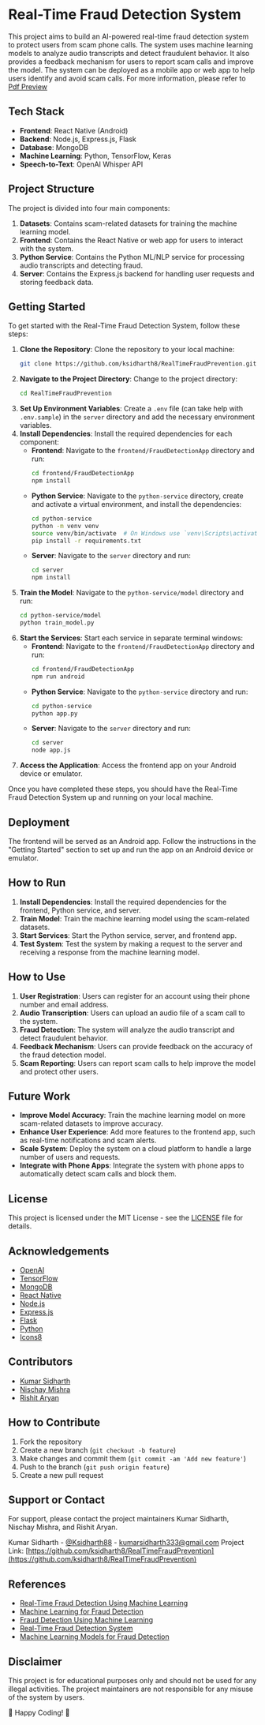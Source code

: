 # Real-Time Fraud Detection System

This project aims to build an AI-powered real-time fraud detection system to protect users from scam phone calls. The system uses machine learning models to analyze audio transcripts and detect fraudulent behavior. It also provides a feedback mechanism for users to report scam calls and improve the model. The system can be deployed as a mobile app or web app to help users identify and avoid scam calls.
For more information, please refer to [Pdf Preview](ProblemStatement.pdf)

## Tech Stack
- **Frontend**: React Native (Android)
- **Backend**: Node.js, Express.js, Flask
- **Database**: MongoDB
- **Machine Learning**: Python, TensorFlow, Keras
- **Speech-to-Text**: OpenAI Whisper API

## Project Structure
The project is divided into four main components:
1. **Datasets**: Contains scam-related datasets for training the machine learning model.
2. **Frontend**: Contains the React Native or web app for users to interact with the system.
3. **Python Service**: Contains the Python ML/NLP service for processing audio transcripts and detecting fraud.
4. **Server**: Contains the Express.js backend for handling user requests and storing feedback data.

## Getting Started
To get started with the Real-Time Fraud Detection System, follow these steps:

1. **Clone the Repository**: Clone the repository to your local machine:
    ```bash
    git clone https://github.com/ksidharth8/RealTimeFraudPrevention.git
    ```
2. **Navigate to the Project Directory**: Change to the project directory:
    ```bash
    cd RealTimeFraudPrevention
    ```
3. **Set Up Environment Variables**: Create a `.env` file (can take help with `.env.sample`) in the `server` directory and add the necessary environment variables.
4. **Install Dependencies**: Install the required dependencies for each component:
    - **Frontend**: Navigate to the `frontend/FraudDetectionApp` directory and run:
        ```bash
        cd frontend/FraudDetectionApp
        npm install
        ```
    - **Python Service**: Navigate to the `python-service` directory, create and activate a virtual environment, and install the dependencies:
        ```bash
        cd python-service
        python -m venv venv
        source venv/bin/activate  # On Windows use `venv\Scripts\activate`
        pip install -r requirements.txt
        ```
    - **Server**: Navigate to the `server` directory and run:
        ```bash
        cd server
        npm install
        ```
5. **Train the Model**: Navigate to the `python-service/model` directory and run:
    ```bash
    cd python-service/model
    python train_model.py
    ```
6. **Start the Services**: Start each service in separate terminal windows:
    - **Frontend**: Navigate to the `frontend/FraudDetectionApp` directory and run:
        ```bash
        cd frontend/FraudDetectionApp
        npm run android
        ```
    - **Python Service**: Navigate to the `python-service` directory and run:
        ```bash
        cd python-service
        python app.py
        ```
    - **Server**: Navigate to the `server` directory and run:
        ```bash
        cd server
        node app.js
        ```
7. **Access the Application**: Access the frontend app on your Android device or emulator.

Once you have completed these steps, you should have the Real-Time Fraud Detection System up and running on your local machine.

## Deployment
The frontend will be served as an Android app. Follow the instructions in the "Getting Started" section to set up and run the app on an Android device or emulator.

## How to Run
1. **Install Dependencies**: Install the required dependencies for the frontend, Python service, and server.
2. **Train Model**: Train the machine learning model using the scam-related datasets.
3. **Start Services**: Start the Python service, server, and frontend app.
4. **Test System**: Test the system by making a request to the server and receiving a response from the machine learning model.

## How to Use
1. **User Registration**: Users can register for an account using their phone number and email address.
2. **Audio Transcription**: Users can upload an audio file of a scam call to the system.
3. **Fraud Detection**: The system will analyze the audio transcript and detect fraudulent behavior.
4. **Feedback Mechanism**: Users can provide feedback on the accuracy of the fraud detection model.
5. **Scam Reporting**: Users can report scam calls to help improve the model and protect other users.

## Future Work
- **Improve Model Accuracy**: Train the machine learning model on more scam-related datasets to improve accuracy.
- **Enhance User Experience**: Add more features to the frontend app, such as real-time notifications and scam alerts.
- **Scale System**: Deploy the system on a cloud platform to handle a large number of users and requests.
- **Integrate with Phone Apps**: Integrate the system with phone apps to automatically detect scam calls and block them.

## License
This project is licensed under the MIT License - see the [LICENSE](LICENSE) file for details.

## Acknowledgements
- [OpenAI](https://www.openai.com/)
- [TensorFlow](https://www.tensorflow.org/)
- [MongoDB](https://www.mongodb.com/)
- [React Native](https://reactnative.dev/)
- [Node.js](https://nodejs.org/)
- [Express.js](https://expressjs.com/)
- [Flask](https://flask.palletsprojects.com/)
- [Python](https://www.python.org/)
- [Icons8](https://icons8.com/)

## Contributors
- [Kumar Sidharth](https://github.com/ksidharth8 )
- [Nischay Mishra](https://github.com/NishV72005)
- [Rishit Aryan](https://github.com/aryanrishit)

## How to Contribute
1. Fork the repository
2. Create a new branch (`git checkout -b feature`)
3. Make changes and commit them (`git commit -am 'Add new feature'`)
4. Push to the branch (`git push origin feature`)
5. Create a new pull request

## Support or Contact
For support, please contact the project maintainers Kumar Sidharth, Nischay Mishra, and Rishit Aryan.

Kumar Sidharth - [@Ksidharth88](https://twitter.com/Ksidharth88) - [kumarsidharth333@gmail.com](mailto:kumarsidharth333@gmail.com)
Project Link: [https://github.com/ksidharth8/RealTimeFraudPrevention](https://github.com/ksidharth8/RealTimeFraudPrevention)

## References
- [Real-Time Fraud Detection Using Machine Learning](https://www.researchgate.net/publication/344073073_Real-Time_Fraud_Detection_Using_Machine_Learning)
- [Machine Learning for Fraud Detection](https://www.sciencedirect.com/science/article/pii/S221201731930091X)
- [Fraud Detection Using Machine Learning](https://www.researchgate.net/publication/344073073_Real-Time_Fraud_Detection_Using_Machine_Learning)
- [Real-Time Fraud Detection System](https://www.researchgate.net/publication/344073073_Real-Time_Fraud_Detection_Using_Machine_Learning)
- [Machine Learning Models for Fraud Detection](https://www.sciencedirect.com/science/article/pii/S221201731930091X)

## Disclaimer
This project is for educational purposes only and should not be used for any illegal activities. The project maintainers are not responsible for any misuse of the system by users.

🚀 Happy Coding! 🎉